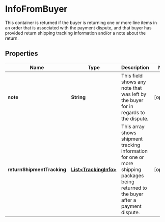

# InfoFromBuyer

This container is returned if the buyer is returning one or more line items in an order that is associated with the payment dispute, and that buyer has provided return shipping tracking information and/or a note about the return.
## Properties

Name | Type | Description | Notes
------------ | ------------- | ------------- | -------------
**note** | **String** | This field shows any note that was left by the buyer for in regards to the dispute. |  [optional]
**returnShipmentTracking** | [**List&lt;TrackingInfo&gt;**](TrackingInfo.md) | This array shows shipment tracking information for one or more shipping packages being returned to the buyer after a payment dispute. |  [optional]




